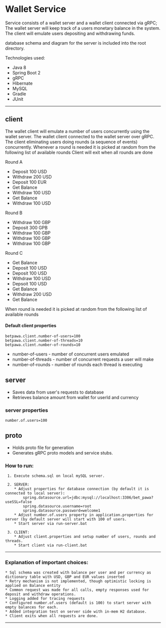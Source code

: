  

# Wallet Service


Service consists of a wallet server and a wallet client connected via gRPC; 
The wallet server will keep track of a users monetary balance in the system. 
The client will emulate users depositing and withdrawing funds.

database schema and diagram for the server is included into the root directory.

Technologies used:

*  Java 8
*  Spring Boot 2
*  gRPC
*  Hibernate
*  MySQL
*  Gradle
*  JUnit


---

## client

The wallet client will emulate a number of users concurrently using the wallet server. 
The wallet client connected to the wallet server over gRPC. 
The client eliminating users doing rounds (a sequence of events) concurrently. Whenever a round is needed it is picked at random from the following list of available rounds
Client will exit when all rounds are done

Round A
* Deposit 100 USD
* Withdraw 200 USD
* Deposit 100 EUR
* Get Balance
* Withdraw 100 USD
* Get Balance
* Withdraw 100 USD

Round B
* Withdraw 100 GBP
* Deposit 300 GPB
* Withdraw 100 GBP
* Withdraw 100 GBP
* Withdraw 100 GBP

Round C
* Get Balance
* Deposit 100 USD
* Deposit 100 USD
* Withdraw 100 USD
* Depsoit 100 USD
* Get Balance
* Withdraw 200 USD
* Get Balance

When round is needed it is picked at random from the following list of available rounds

#### Default client properties

```
betpawa.client.number-of-users=100
betpawa.client.number-of-threads=10
betpawa.client.number-of-rounds=10
```
* number-of-users - number of concurrent users emulated
* number-of-threads - number of concurrent requests a user will make
* number-of-rounds - number of rounds each thread is executing

  
## server

*  Saves data from user's requests to database
*  Retrieves balance amount from wallet for userId and currency

### server properties
```
number.of.users=100
```

## proto
    
*  Holds proto file for generation    
*  Generates gRPC proto models and service stubs. 

### How to run:
     1. Execute schema.sql on local mySQL server.
      
     2. SERVER:
        * Adjust properties for database connection (by default it is connected to local server):
            spring.datasource.url=jdbc:mysql://localhost:3306/bet_pawa?useSSL=false
            spring.datasource.username=root
            spring.datasource.password=welcome1
        * Adjust number.of.users property in application.properties for server (by default server will start with 100 of users.
        * Start server via run-server.bat
     
     3. CLIENT: 
        * Adjust client.properties and setup number of users, rounds and threads.
        * Start client via run-client.bat
---

### Explanation of important choices:
    * Sql schema was created with balance per user and per currency as dictionary table with USD, GBP and EUR values inserted
    * Retry mechanism is not implemented, though optimistic locking is applied on Balance entity
    * Common request was made for all calls, empty responses used for deposit and withdraw operations.
    * Logging added for tracing requests
    * Configured number.of.users (default is 100) to start server with empty balances for each.
    * Added integration test on server side with in-mem H2 database.
    * Client exits when all requests are done.
---

